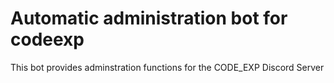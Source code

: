 # Automatic administration bot for codeexp

This bot provides adminstration functions for the CODE_EXP Discord Server
